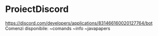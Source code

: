 # ProiectDiscord
https://discord.com/developers/applications/831466160020127764/bot
Comenzi disponibile:
  ~comands
  ~info
  ~javapapers
